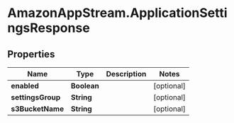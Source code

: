 # AmazonAppStream.ApplicationSettingsResponse

## Properties

Name | Type | Description | Notes
------------ | ------------- | ------------- | -------------
**enabled** | **Boolean** |  | [optional] 
**settingsGroup** | **String** |  | [optional] 
**s3BucketName** | **String** |  | [optional] 


